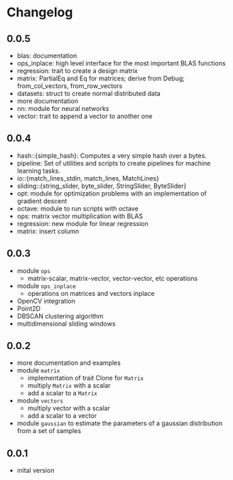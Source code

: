 # Changelog

## 0.0.5

 * blas: documentation
 * ops_inplace: high level interface for the most important BLAS functions
 * regression: trait to create a design matrix
 * matrix: PartialEq and Eq for matrices; derive from Debug; from_col_vectors, from_row_vectors
 * datasets: struct to create normal distributed data
 * more documentation
 * nn: module for neural networks
 * vector: trait to append a vector to another one

## 0.0.4

 * hash::{simple_hash}: Computes a very simple hash over a bytes.
 * pipeline: Set of utilities and scripts to create pipelines for machine learning tasks.
 * io::{match_lines_stdin, match_lines, MatchLines}
 * sliding::{string_slider, byte_slider, StringSlider, ByteSlider}
 * opt: module for optimization problems with an implementation of gradient descent
 * octave: module to run scripts with octave
 * ops: matrix vector multiplication with BLAS
 * regression: new module for linear regression
 * matrix: insert column

## 0.0.3

 * module `ops`
   * matrix-scalar, matrix-vector, vector-vector, etc operations
 * module `ops_inplace`
   * operations on matrices and vectors inplace
 * OpenCV integration
 * Point2D
 * DBSCAN clustering algorithm
 * multidimensional sliding windows

## 0.0.2

 * more documentation and examples
 * module `matrix`
   * implementation of trait Clone for `Matrix`
   * multiply `Matrix` with a scalar
   * add a scalar to a `Matrix`
 * module `vectors`
   * multiply vector with a scalar
   * add a scalar to a vector
 * module `gaussian` to estimate the parameters of a gaussian distribution from a set of samples

## 0.0.1

 * inital version
